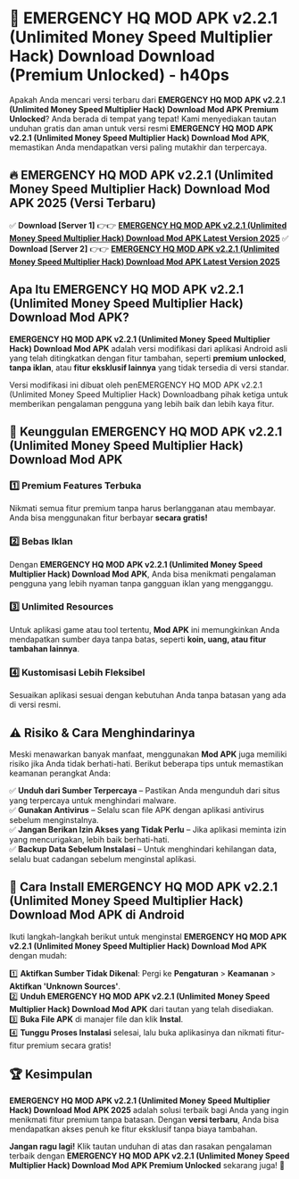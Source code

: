 # 🎯 EMERGENCY HQ MOD APK v2.2.1 (Unlimited Money Speed Multiplier Hack) Download  Download (Premium Unlocked) -  h40ps

Apakah Anda mencari versi terbaru dari **EMERGENCY HQ MOD APK v2.2.1 (Unlimited Money Speed Multiplier Hack) Download Mod APK Premium Unlocked**? Anda berada di tempat yang tepat! Kami menyediakan tautan unduhan gratis dan aman untuk versi resmi **EMERGENCY HQ MOD APK v2.2.1 (Unlimited Money Speed Multiplier Hack) Download Mod APK**, memastikan Anda mendapatkan versi paling mutakhir dan terpercaya.

## 🔥 EMERGENCY HQ MOD APK v2.2.1 (Unlimited Money Speed Multiplier Hack) Download Mod APK 2025 (Versi Terbaru)

✅ **Download [Server 1]** 👉👉 [**EMERGENCY HQ MOD APK v2.2.1 (Unlimited Money Speed Multiplier Hack) Download Mod APK Latest Version 2025**](https://momento.my/?title=EMERGENCY_HQ_MOD_APK_v2.2.1_(Unlimited_Money_Speed_Multiplier_Hack)_Download)  
✅ **Download [Server 2]** 👉👉 [**EMERGENCY HQ MOD APK v2.2.1 (Unlimited Money Speed Multiplier Hack) Download Mod APK Latest Version 2025**](https://momento.my/?title=EMERGENCY_HQ_MOD_APK_v2.2.1_(Unlimited_Money_Speed_Multiplier_Hack)_Download)  

## Apa Itu EMERGENCY HQ MOD APK v2.2.1 (Unlimited Money Speed Multiplier Hack) Download Mod APK?

**EMERGENCY HQ MOD APK v2.2.1 (Unlimited Money Speed Multiplier Hack) Download Mod APK** adalah versi modifikasi dari aplikasi Android asli yang telah ditingkatkan dengan fitur tambahan, seperti **premium unlocked**, **tanpa iklan**, atau **fitur eksklusif lainnya** yang tidak tersedia di versi standar.

Versi modifikasi ini dibuat oleh penEMERGENCY HQ MOD APK v2.2.1 (Unlimited Money Speed Multiplier Hack) Downloadbang pihak ketiga untuk memberikan pengalaman pengguna yang lebih baik dan lebih kaya fitur.

## 🎯 Keunggulan EMERGENCY HQ MOD APK v2.2.1 (Unlimited Money Speed Multiplier Hack) Download Mod APK

### 1️⃣ Premium Features Terbuka
Nikmati semua fitur premium tanpa harus berlangganan atau membayar. Anda bisa menggunakan fitur berbayar **secara gratis!**

### 2️⃣ Bebas Iklan
Dengan **EMERGENCY HQ MOD APK v2.2.1 (Unlimited Money Speed Multiplier Hack) Download Mod APK**, Anda bisa menikmati pengalaman pengguna yang lebih nyaman tanpa gangguan iklan yang mengganggu.

### 3️⃣ Unlimited Resources
Untuk aplikasi game atau tool tertentu, **Mod APK** ini memungkinkan Anda mendapatkan sumber daya tanpa batas, seperti **koin, uang, atau fitur tambahan lainnya**.

### 4️⃣ Kustomisasi Lebih Fleksibel
Sesuaikan aplikasi sesuai dengan kebutuhan Anda tanpa batasan yang ada di versi resmi.

## ⚠️ Risiko & Cara Menghindarinya

Meski menawarkan banyak manfaat, menggunakan **Mod APK** juga memiliki risiko jika Anda tidak berhati-hati. Berikut beberapa tips untuk memastikan keamanan perangkat Anda:

✅ **Unduh dari Sumber Terpercaya** – Pastikan Anda mengunduh dari situs yang terpercaya untuk menghindari malware.  
✅ **Gunakan Antivirus** – Selalu scan file APK dengan aplikasi antivirus sebelum menginstalnya.  
✅ **Jangan Berikan Izin Akses yang Tidak Perlu** – Jika aplikasi meminta izin yang mencurigakan, lebih baik berhati-hati.  
✅ **Backup Data Sebelum Instalasi** – Untuk menghindari kehilangan data, selalu buat cadangan sebelum menginstal aplikasi.

## 📌 Cara Install EMERGENCY HQ MOD APK v2.2.1 (Unlimited Money Speed Multiplier Hack) Download Mod APK di Android

Ikuti langkah-langkah berikut untuk menginstal **EMERGENCY HQ MOD APK v2.2.1 (Unlimited Money Speed Multiplier Hack) Download Mod APK** dengan mudah:

1️⃣ **Aktifkan Sumber Tidak Dikenal**: Pergi ke **Pengaturan** > **Keamanan** > **Aktifkan 'Unknown Sources'**.  
2️⃣ **Unduh EMERGENCY HQ MOD APK v2.2.1 (Unlimited Money Speed Multiplier Hack) Download Mod APK** dari tautan yang telah disediakan.  
3️⃣ **Buka File APK** di manajer file dan klik **Instal**.  
4️⃣ **Tunggu Proses Instalasi** selesai, lalu buka aplikasinya dan nikmati fitur-fitur premium secara gratis!

## 🏆 Kesimpulan

**EMERGENCY HQ MOD APK v2.2.1 (Unlimited Money Speed Multiplier Hack) Download Mod APK 2025** adalah solusi terbaik bagi Anda yang ingin menikmati fitur premium tanpa batasan. Dengan **versi terbaru**, Anda bisa mendapatkan akses penuh ke fitur eksklusif tanpa biaya tambahan.

**Jangan ragu lagi!** Klik tautan unduhan di atas dan rasakan pengalaman terbaik dengan **EMERGENCY HQ MOD APK v2.2.1 (Unlimited Money Speed Multiplier Hack) Download Mod APK Premium Unlocked** sekarang juga! 🚀
